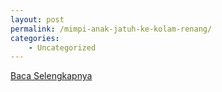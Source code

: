 ```yaml
---
layout: post
permalink: /mimpi-anak-jatuh-ke-kolam-renang/
categories:
    - Uncategorized
---
```


[Baca Selengkapnya](/08)